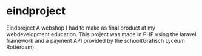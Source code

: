 # eindproject
Eindproject
A webshop I had to make as final product at my webdevelopment education. This project was made in PHP using the laravel framework and a payment API provided by the school(Grafisch Lyceum Rotterdam).
